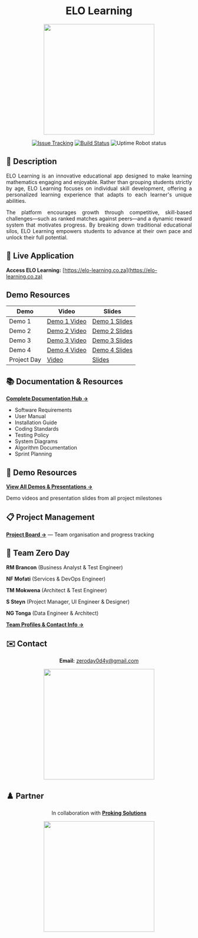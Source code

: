<div align="center">
    <h1>ELO Learning</h1>
    <img src="https://drive.usercontent.google.com/download?id=1zazGq71UACnS8KEjIlrJ34Ms2zmbrmqC" width="300"/>
</div>

<div align="center">

[![Issue Tracking](https://img.shields.io/badge/Issue_Tracking-GitHub_Issues-yellow)](https://github.com/COS301-SE-2025/ELO-Learning/issues)
[![Build Status](https://img.shields.io/badge/Build_Status-GitHub_Actions-brightgreen)](https://github.com/COS301-SE-2025/ELO-Learning/actions/workflows/linter.yml)
![Uptime Robot status](https://img.shields.io/uptimerobot/status/m797015486-75c486778a8f87b141372bd7)

</div>

## 📄 Description

<div align="justify">
ELO Learning is an innovative educational app designed to make learning mathematics engaging and enjoyable. Rather than grouping students strictly by age, ELO Learning focuses on individual skill development, offering a personalized learning experience that adapts to each learner's unique abilities.

The platform encourages growth through competitive, skill-based challenges—such as ranked matches against peers—and a dynamic reward system that motivates progress. By breaking down traditional educational silos, ELO Learning empowers students to advance at their own pace and unlock their full potential.

</div>

## 🚀 Live Application

**Access ELO Learning:** [https://elo-learning.co.za](https://elo-learning.co.za)

## Demo Resources

<div align="center">

| Demo        | Video                                                                                                 | Slides                                                                                                                                                                         |
| ----------- | ----------------------------------------------------------------------------------------------------- | ------------------------------------------------------------------------------------------------------------------------------------------------------------------------------ |
| Demo 1      | [Demo 1 Video](https://drive.google.com/file/d/1e2E4Jgxe9Kg_B71Dpo1kF9NmZOw2nZKu/view?usp=drive_link) | [Demo 1 Slides](https://www.canva.com/design/DAGoo9K8790/2R-M321YjC0ZFsuUi0iVuA/edit?utm_content=DAGoo9K8790&utm_campaign=designshare&utm_medium=link2&utm_source=sharebutton) |
| Demo 2      | [Demo 2 Video](https://drive.google.com/file/d/1h8D7pI16n6AEnDAZ44I-xgcbYiTjGWAs/view?usp=drive_link) | [Demo 2 Slides](https://www.canva.com/design/DAGrAtPZc84/D6iylYVmubSv3udRGTYdtw/edit?utm_content=DAGrAtPZc84&utm_campaign=designshare&utm_medium=link2&utm_source=sharebutton) |
| Demo 3      | [Demo 3 Video](https://drive.google.com/file/d/1DwynL0g0CKzLbp2S27Q--R37b1FxexyD/view?usp=drive_link) | [Demo 3 Slides](https://www.canva.com/design/DAGwI28zgfw/wC5KJmt6Rxto-9B4sA3v0g/edit?utm_content=DAGwI28zgfw&utm_campaign=designshare&utm_medium=link2&utm_source=sharebutton) |
| Demo 4      | [Demo 4 Video](https://drive.google.com/file/d/1C2vY_NennMutf-jkJs6DNPC5brmIp6ci/view?usp=sharing)    | [Demo 4 Slides](https://www.canva.com/design/DAGz0CLbQ_g/zmopZssGtdGKBwKJQ0yLiA/edit?utm_content=DAGz0CLbQ_g&utm_campaign=designshare&utm_medium=link2&utm_source=sharebutton) |
| Project Day | [Video](https://drive.google.com/file/d/1C2vY_NennMutf-jkJs6DNPC5brmIp6ci/view?usp=sharing)           | [Slides](https://www.canva.com/design/DAGz0CLbQ_g/zmopZssGtdGKBwKJQ0yLiA/edit?utm_content=DAGz0CLbQ_g&utm_campaign=designshare&utm_medium=link2&utm_source=sharebutton)        |

</div>

## 📚 Documentation & Resources

**[Complete Documentation Hub →](docs/readme.md)**

- Software Requirements
- User Manual
- Installation Guide
- Coding Standards
- Testing Policy
- System Diagrams
- Algorithm Documentation
- Sprint Planning

## 🎥 Demo Resources

**[View All Demos & Presentations →](demos/readme.md)**

Demo videos and presentation slides from all project milestones

## 📋 Project Management

**[Project Board →](https://github.com/orgs/COS301-SE-2025/projects/120)** — Team organisation and progress tracking

## 👥 Team Zero Day

**RM Brancon** (Business Analyst & Test Engineer)

**NF Mofati** (Services & DevOps Engineer)

**TM Mokwena** (Architect & Test Engineer)

**S Steyn** (Project Manager, UI Engineer & Designer)

**NG Tonga** (Data Engineer & Architect)

**[Team Profiles & Contact Info →](docs/TEAM.md)**

## ✉️ Contact

<div align="center">

**Email:** <zeroday0d4y@gmail.com>

<img src="https://drive.usercontent.google.com/download?id=1Py1pypOH4mMxOnsg2kw2PCKg340RuPTJ" width="300px"/>

</div>

## ♟️ Partner

<div align="center">

In collaboration with **[Proking Solutions](https://proking.solutions/)**

<img src="https://drive.usercontent.google.com/download?id=1usb25gGHfheUws5oPzCXmuTKMUe-GAAQ" width="300px"/>

</div>

